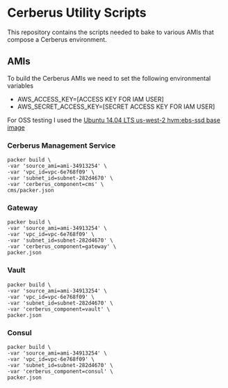 # Cerberus Utility Scripts

This repository contains the scripts needed to bake to various AMIs that compose a Cerberus environment.

## AMIs

To build the Cerberus AMIs we need to set the following environmental variables

- AWS_ACCESS_KEY=[ACCESS KEY FOR IAM USER]
- AWS_SECRET_ACCESS_KEY=[SECRET ACCESS KEY FOR IAM USER]

For OSS testing I used the [Ubuntu 14.04 LTS us-west-2 hvm:ebs-ssd base image](https://cloud-images.ubuntu.com/locator/ec2/)

### Cerberus Management Service

    packer build \
    -var 'source_ami=ami-34913254' \
    -var 'vpc_id=vpc-6e768f09' \
    -var 'subnet_id=subnet-282d4670' \
    -var 'cerberus_component=cms' \
    cms/packer.json

### Gateway

    packer build \
    -var 'source_ami=ami-34913254' \
    -var 'vpc_id=vpc-6e768f09' \
    -var 'subnet_id=subnet-282d4670' \
    -var 'cerberus_component=gateway' \
    packer.json

### Vault

    packer build \
    -var 'source_ami=ami-34913254' \
    -var 'vpc_id=vpc-6e768f09' \
    -var 'subnet_id=subnet-282d4670' \
    -var 'cerberus_component=vault' \
    packer.json

### Consul

    packer build \
    -var 'source_ami=ami-34913254' \
    -var 'vpc_id=vpc-6e768f09' \
    -var 'subnet_id=subnet-282d4670' \
    -var 'cerberus_component=consul' \
    packer.json